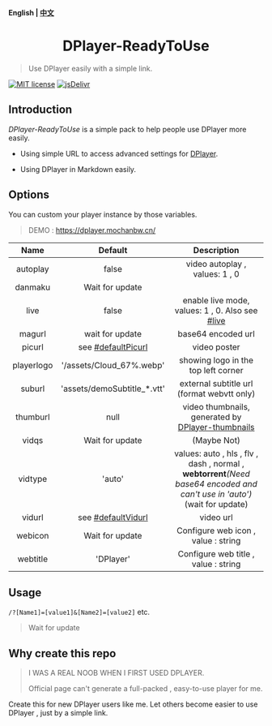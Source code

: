 <b>English | [中文](https://github.com/MoChanBW/DPlayer-ReadyToUse/blob/master/README_zh.md)</b>

<h1 align="center">DPlayer-ReadyToUse</h1>

> Use DPlayer easily with a simple link.

 [![MIT license](https://img.shields.io/github/license/MoChanBW/DPlayer-ReadyToUse)](https://github.com/MoChanBW/DPlayer-ReadyToUse/blob/master/LICENSE) [![jsDelivr](https://data.jsdelivr.com/v1/package/gh/MoChanBW/DPlayer-ReadyToUse/badge?style=rounded)](https://www.jsdelivr.com/package/gh/MoChanBW/DPlayer-ReadyToUse)
## Introduction

*DPlayer-ReadyToUse* is a simple pack to help people use DPlayer more easily.

* Using simple URL to access advanced settings for [DPlayer](https://github.com/MoePlayer/DPlayer).  

* Using DPlayer in Markdown easily.

## Options

You can custom your player instance by those variables.

> DEMO : <https://dplayer.mochanbw.cn/>

|    Name    |           Default           |                                                         Description                                                          |
| :--------: | :-------------------------: | :--------------------------------------------------------------------------------------------------------------------------: |
|  autoplay  |            false            |                                                video autoplay , values: 1 , 0                                                |
|  danmaku   |       Wait for update       |                                                                                                                              |
|    live    |            false            |                  enable live mode, values: 1 , 0. Also see [#live](https://dplayer.js.org/guide.html#live)                   |
|   magurl   |       wait for update       |                                                      base64 encoded url                                                      |
|   picurl   |   see [#defaultPicurl]()    |                                                         video poster                                                         |
| playerlogo |  '/assets/Cloud_67%.webp'   |                                             showing logo in the top left corner                                              |
|   suburl   | 'assets/demoSubtitle_*.vtt' |                                          external subtitle url (format webvtt only)                                          |
|  thumburl  |            null             |             video thumbnails, generated by [DPlayer-thumbnails](https://github.com/MoePlayer/DPlayer-thumbnails)             |
|   vidqs    |       Wait for update       |                                                         (Maybe Not)                                                          |
|  vidtype   |           'auto'            | values: auto , hls , flv , dash , normal , <b>webtorrent</b>*(Need base64 encoded and can't use in 'auto')*(wait for update) |
|   vidurl   |   see [#defaultVidurl]()    |                                                          video url                                                           |
|  webicon   |       Wait for update       |                                             Configure web icon , value :  string                                             |
|  webtitle  |          'DPlayer'          |                                            Configure web title , value :  string                                             |

## Usage

`/?[Name1]=[value1]&[Name2]=[value2]` etc.

> Wait for update

## Why create this repo

> I WAS A REAL NOOB WHEN I FIRST USED DPLAYER.
>
> Official page can't generate a full-packed , easy-to-use player for me.

Create this for new DPlayer users like me. Let others become easier to use DPlayer , just by a simple link.
